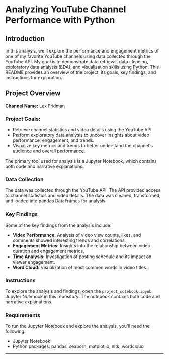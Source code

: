 # Analyzing YouTube Channel Performance with Python

## Introduction

In this analysis, we'll explore the performance and engagement metrics of one of my favorite YouTube channels using data collected through the YouTube API. My goal is to demonstrate data retrieval, data cleaning, exploratory data analysis (EDA), and visualization skills using Python. This README provides an overview of the project, its goals, key findings, and instructions for exploration.

## Project Overview

**Channel Name:** [Lex Fridman](https://www.youtube.com/@lexfridman)

### Project Goals:

- Retrieve channel statistics and video details using the YouTube API.
- Perform exploratory data analysis to uncover insights about video performance, engagement, and trends.
- Visualize key metrics and trends to better understand the channel's audience and overall performance.

The primary tool used for analysis is a Jupyter Notebook, which contains both code and narrative explanations.

### Data Collection

The data was collected through the YouTube API. The API provided access to channel statistics and video details. The data was cleaned, transformed, and loaded into pandas DataFrames for analysis.

### Key Findings

Some of the key findings from the analysis include:

- **Video Performance:** Analysis of video view counts, likes, and comments showed interesting trends and correlations.
- **Engagement Metrics:** Insights into the relationship between video duration and engagement metrics.
- **Time Analysis:** Investigation of posting schedule and its impact on viewer engagement.
- **Word Cloud:** Visualization of most common words in video titles.

### Instructions

To explore the analysis and findings, open the `project_notebook.ipynb` Jupyter Notebook in this repository. The notebook contains both code and narrative explanations.

### Requirements

To run the Jupyter Notebook and explore the analysis, you'll need the following:

- Jupyter Notebook
- Python packages: pandas, seaborn, matplotlib, nltk, wordcloud

---
